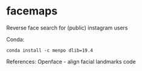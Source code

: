 # facemaps
Reverse face search for (public) instagram users

Conda:
```
conda install -c menpo dlib=19.4
```

References:
Openface - align facial landmarks code
